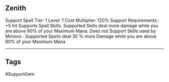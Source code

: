 ## Zenith
Support
Spell
Tier: 1
Level: 1
Cost Multiplier: 120%
Support Requirements : +5 Int
Supports Spell Skills. Supported Skills deal more damage while you are above 90% of your Maximum Mana. Does not Support Skills used by Minions .
Supported Spells deal 30 % more Damage while you are above 90% of your Maximum Mana

---
## Tags
#SupportGem
